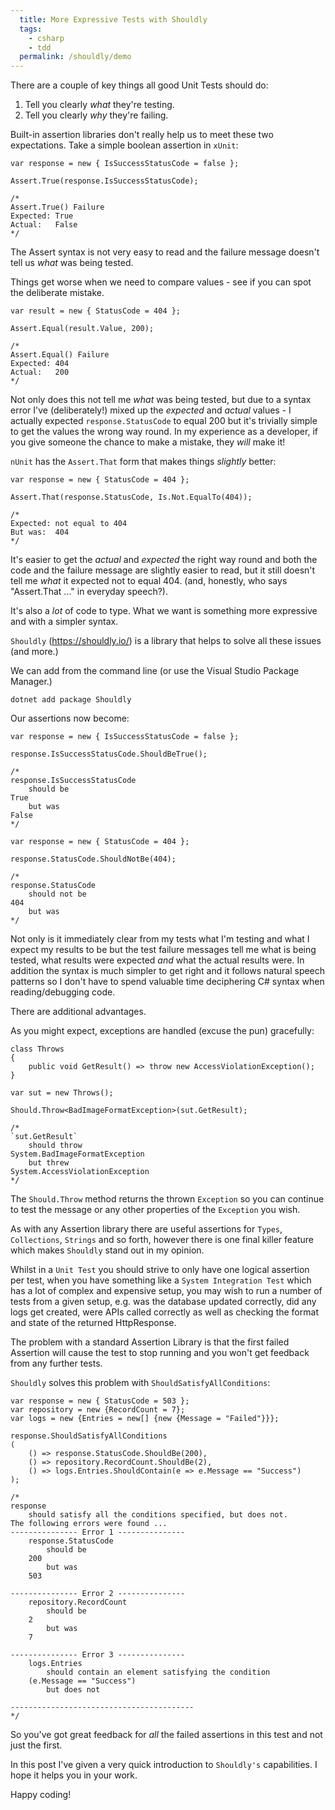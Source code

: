 ```yaml
---
  title: More Expressive Tests with Shouldly 
  tags:
    - csharp
    - tdd
  permalink: /shouldly/demo
---
```


There are a couple of key things all good Unit Tests should do:

1. Tell you clearly _what_ they're testing.
1. Tell you clearly _why_ they're failing.

Built-in assertion libraries don't really help us to meet these two expectations. Take a simple boolean assertion in `xUnit`:

```
var response = new { IsSuccessStatusCode = false };

Assert.True(response.IsSuccessStatusCode);

/*
Assert.True() Failure
Expected: True
Actual:   False
*/
```

The Assert syntax is not very easy to read and the failure message doesn't tell us _what_ was being tested. 

Things get worse when we need to compare values - see if you can spot the deliberate mistake.

```
var result = new { StatusCode = 404 };

Assert.Equal(result.Value, 200);

/*
Assert.Equal() Failure
Expected: 404
Actual:   200
*/
```

Not only does this not tell me _what_ was being tested, but due to a syntax error I've (deliberately!) mixed up the _expected_ and _actual_ values - I actually expected `response.StatusCode` to equal 200 but it's trivially simple to get the values the wrong way round.
In my experience as a developer, if you give someone the chance to make a mistake, they _will_ make it!

`nUnit` has the `Assert.That` form that makes things _slightly_ better:

```
var response = new { StatusCode = 404 };

Assert.That(response.StatusCode, Is.Not.EqualTo(404));

/*
Expected: not equal to 404
But was:  404
*/
```

It's easier to get the _actual_ and _expected_ the right way round and both the code and the failure message are slightly easier to read, but it still doesn't tell me _what_ it expected not to equal 404. (and, honestly, who says "Assert.That ..." in everyday speech?). 

It's also a _lot_ of code to type. What we want is something more expressive and with a simpler syntax.

`Shouldly` (https://shouldly.io/) is a library that helps to solve all these issues (and more.)

We can add from the command line (or use the Visual Studio Package Manager.)

```
dotnet add package Shouldly
```

Our assertions now become:

```
var response = new { IsSuccessStatusCode = false };

response.IsSuccessStatusCode.ShouldBeTrue();

/*
response.IsSuccessStatusCode
    should be
True
    but was
False
*/

var response = new { StatusCode = 404 }; 

response.StatusCode.ShouldNotBe(404);

/*
response.StatusCode
    should not be
404
    but was
*/
```

Not only is it immediately clear from my tests what I'm testing and what I expect my results to be but the test failure messages tell me what is being tested, what results were expected _and_ what the actual results were.
In addition the syntax is much simpler to get right and it follows natural speech patterns so I don't have to spend valuable time deciphering C# syntax when reading/debugging code.

There are additional advantages. 

As you might expect, exceptions are handled (excuse the pun) gracefully:

```
class Throws
{
    public void GetResult() => throw new AccessViolationException();
}

var sut = new Throws();

Should.Throw<BadImageFormatException>(sut.GetResult);

/*
`sut.GetResult`
    should throw
System.BadImageFormatException
    but threw
System.AccessViolationException
*/
```

The `Should.Throw` method returns the thrown `Exception` so you can continue to test the message or any other properties of the `Exception` you wish.

As with any Assertion library there are useful assertions for `Types`, `Collections`, `Strings` and so forth, however there is one final killer feature which makes `Shouldly` stand out in my opinion.

Whilst in a `Unit Test` you should strive to only have one logical assertion per test, when you have something like a `System Integration Test` which has a lot of complex and expensive setup, you may wish to run a number of tests from a given setup, e.g. was the database updated correctly, did any logs get created, were APIs called correctly as well as checking the format and state of the returned HttpResponse.

The problem with a standard Assertion Library is that the first failed Assertion will cause the test to stop running and you won't get feedback from any further tests.

`Shouldly` solves this problem with `ShouldSatisfyAllConditions`:

```
var response = new { StatusCode = 503 };
var repository = new {RecordCount = 7};
var logs = new {Entries = new[] {new {Message = "Failed"}}};

response.ShouldSatisfyAllConditions
(
    () => response.StatusCode.ShouldBe(200),
    () => repository.RecordCount.ShouldBe(2),
    () => logs.Entries.ShouldContain(e => e.Message == "Success")
);

/*
response
    should satisfy all the conditions specified, but does not.
The following errors were found ...
--------------- Error 1 ---------------
    response.StatusCode
        should be
    200
        but was
    503

--------------- Error 2 ---------------
    repository.RecordCount
        should be
    2
        but was
    7

--------------- Error 3 ---------------
    logs.Entries
        should contain an element satisfying the condition
    (e.Message == "Success")
        but does not

-----------------------------------------
*/
```

So you've got great feedback for _all_ the failed assertions in this test and not just the first.

In this post I've given a very quick introduction to `Shouldly's` capabilities. I hope it helps you in your work.

Happy coding!